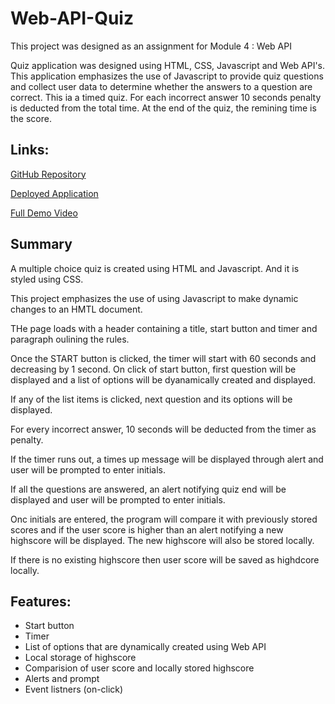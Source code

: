 # Web-API-Quiz

This project was designed as an assignment for Module 4 : Web API

Quiz application was designed using HTML, CSS, Javascript and Web API's. This application emphasizes the use of Javascript to provide quiz questions and collect user data to determine whether the answers to a question are correct.
This ia a timed quiz. For each incorrect answer 10 seconds penalty is deducted from the total time. At the end of the quiz, the remining time is the score.


## Links:

[GitHub Repository](https://github.com/Pooja3093/Web-API-Quiz.git)

[Deployed Application]()

[Full Demo Video](https://drive.google.com/file/d/1U3wQsAhRqnC3ix0BMdgz3-bO0NQj7AQh/view)


## Summary
A multiple choice quiz is created using HTML and Javascript. And it is styled using CSS.

This project emphasizes the use of using Javascript to make dynamic changes to an HMTL document.

THe page loads with a header containing a title, start button and timer and paragraph oulining the rules. 

Once the START button is clicked, the timer will start with 60 seconds and decreasing by 1 second. On click of start button, first question will be displayed and a list of options will be dyanamically created and displayed.

If any of the list items is clicked, next question and its options will be displayed.

For every incorrect answer, 10 seconds will be deducted from the timer as penalty.

If the timer runs out, a times up message will be displayed through alert and user will be prompted to enter initials.

If all the questions are answered, an alert notifying quiz end will be displayed and user will be prompted to enter initials.

Onc initials are entered, the program will compare it with previously stored scores and if the user score is higher than an alert notifying a new highscore will be displayed. The new highscore will also be stored locally.

If there is no existing highscore then user score will be saved as highdcore locally.


## Features:

* Start button
* Timer
* List of options that are dynamically created using Web API
* Local storage of highscore
* Comparision of user score and locally stored highscore
* Alerts and prompt
* Event listners (on-click)
